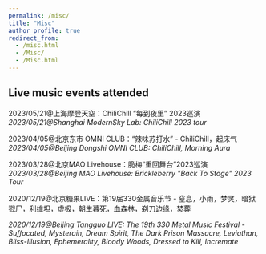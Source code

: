 ```yaml
---
permalink: /misc/
title: "Misc"
author_profile: true
redirect_from:
  - /misc.html
  - /Misc/
  - /Misc.html
---
```


## Live music events attended

2023/05/21@上海摩登天空：ChiliChill “每到夜里” 2023巡演
*2023/05/21@Shanghai ModernSky Lab: ChiliChill 2023 tour*

2023/04/05@北京东市 OMNI CLUB：“辣味苏打水” - ChiliChill，起床气
*2023/04/05@Beijing Dongshi OMNI CLUB: ChiliChill, Morning Aura*

2023/03/28@北京MAO Livehouse：脆梅“重回舞台”2023巡演
*2023/03/28@Beijing MAO Livehouse: Brickleberry "Back To Stage" 2023 Tour*

2020/12/19@北京糖果LIVE：第19届330金属音乐节 - 窒息，小雨，梦灵，暗狱戮尸，利维坦，虚极，朝生暮死，血森林，剃刀边缘，焚葬

*2020/12/19@Beijing Tangguo LIVE: The 19th 330 Metal Music Festival - Suffocated, Mysterain, Dream Spirit, The Dark Prison Massacre, Leviathan, Bliss-Illusion, Ephemerality, Bloody Woods, Dressed to Kill, Incremate*
